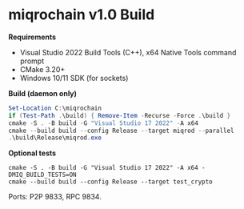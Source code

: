 ﻿# miqrochain v1.0 Build

**Requirements**
- Visual Studio 2022 Build Tools (C++), x64 Native Tools command prompt
- CMake 3.20+
- Windows 10/11 SDK (for sockets)

**Build (daemon only)**
```powershell
Set-Location C:\miqrochain
if (Test-Path .\build) { Remove-Item -Recurse -Force .\build }
cmake -S . -B build -G "Visual Studio 17 2022" -A x64
cmake --build build --config Release --target miqrod --parallel
.\build\Release\miqrod.exe
```

**Optional tests**
```
cmake -S . -B build -G "Visual Studio 17 2022" -A x64 -DMIQ_BUILD_TESTS=ON
cmake --build build --config Release --target test_crypto
```

Ports: P2P 9833, RPC 9834.
